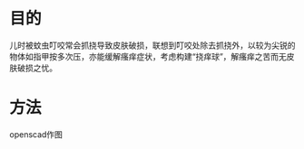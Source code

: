 
# 目的
儿时被蚊虫叮咬常会抓挠导致皮肤破损，联想到叮咬处除去抓挠外，以较为尖锐的物体如指甲按多次压，亦能缓解瘙痒症状，考虑构建“挠痒球”，解瘙痒之苦而无皮肤破损之忧。

# 方法
openscad作图
